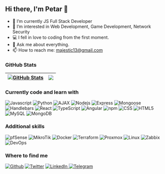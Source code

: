 
## Hi there, I'm Petar 👋

- 🌱 I’m currently JS Full Stack Developer
- 👀 I’m interested in Web Development, Game Development, Network Security
- 💻 I fell in love to coding from the first moment.
- 💬 Ask me about everything.
- 📫 How to reach me: majestic13@gmail.com

### GitHub Stats

| <a href="#"><img align="center" src="https://github-readme-stats.vercel.app/api?username=vatari&show_icons=true&include_all_commits=true&hide_border=true" alt="GitHub Stats" /></a> | <a href="#"><img align="center" src="https://github-readme-stats.vercel.app/api/top-langs/?username=vatari&layout=compact&hide_border=true" /></a> |
| ------------- | ------------- |


<h3>Currently code and learn with</h3>
<p>
 <img alt="Javascript" src="https://img.shields.io/badge/-JS-13aa52?style=flat-square&logo=Javascript&logoColor=yellow" />
 <img alt="Python" src="https://img.shields.io/badge/-Python-13aa52?style=flat-square&logo=Python&logoColor=blue" />
  <img alt="AJAX" src="https://img.shields.io/badge/-AJAX-13aa52?style=flat-square&logo=ajax&logoColor=yellow" />
 <img alt="Nodejs" src="https://img.shields.io/badge/-Nodejs-43853d?style=flat-square&logo=Node.js&logoColor=white" />
 <img alt="Express" src="https://img.shields.io/badge/-Express-43853d?style=flat-square&logo=Express&logoColor=white" />
 <img alt="Mongoose" src="https://img.shields.io/badge/-Mongoose-13aa52?style=flat-square&logo=mongoose&logoColor=black" />
 <img alt="Handlebars" src="https://img.shields.io/badge/-Handlebars-43853d?style=flat-square&logo=handlebars&logoColor=white" />
 <img alt="React" src="https://img.shields.io/badge/-React-45b8d8?style=flat-square&logo=react&logoColor=white" />
 <img alt="TypeScript" src="https://img.shields.io/badge/-TypeScript-007ACC?style=flat-square&logo=typescript&logoColor=white" />
 <img alt="Angular" src="https://img.shields.io/badge/-Angular-DD0031?style=flat-square&logo=angular&logoColor=white" />
 <img alt="npm" src="https://img.shields.io/badge/-NPM-CB3837?style=flat-square&logo=npm&logoColor=white" />
 <img alt="CSS" src="https://img.shields.io/badge/-CSS-E34F26?style=flat-square&logo=css&logoColor=white" />
 <img alt="HTML5" src="https://img.shields.io/badge/-HTML5-E34F26?style=flat-square&logo=html5&logoColor=white" />
 <img alt="MySQL" src="https://img.shields.io/badge/-MySQL-13aa52?style=flat-square&logo=mysql&logoColor=black" />
 <img alt="MongoDB" src="https://img.shields.io/badge/-MongoDB-13aa52?style=flat-square&logo=mongodb&logoColor=white" />
 </p>

<h3>Additional skills</h3>
<p>
  <img alt="pfSense" src="https://img.shields.io/badge/-pfSense-13aa52?style=flat-square&logo=pfsense&logoColor=white" />
  <img alt="MikroTik" src="https://img.shields.io/badge/-MikroTik-13aa52?style=flat-square&logo=mikrotik&logoColor=white" />
  <img alt="Docker" src="https://img.shields.io/badge/-Docker-46a2f1?style=flat-square&logo=docker&logoColor=white" />
  <img alt="Terraform" src="https://img.shields.io/badge/-Terraform-46a2f1?style=flat-square&logo=terraform&logoColor=white" />
  <img alt="Proxmox" src="https://img.shields.io/badge/-Proxmox-46a2f1?style=flat-square&logo=proxmox&logoColor=white" />
  <img alt="Linux" src="https://img.shields.io/badge/-Linux System Administration-46a2f1?style=flat-square&logo=linux&logoColor=white" />
  <img alt="Zabbix" src="https://img.shields.io/badge/-Zabbix-13aa52?style=flat-square&logo=zabbix&logoColor=white" />
  <img alt="DevOps"src="https://img.shields.io/badge/-DevOps-46a2f1?style=flat-square&logo=devops&logoColor=white" />
</p>



<h3>Where to find me</h3>
<p><a href="https://github.com/vatari" target="_blank"><img alt="Github" src="https://img.shields.io/badge/GitHub-%2312100E.svg?&style=for-the-badge&logo=Github&logoColor=white" /></a> <a href="https://twitter.com/Yngtar" target="_blank"><img alt="Twitter" src="https://img.shields.io/badge/twitter-%231DA1F2.svg?&style=for-the-badge&logo=twitter&logoColor=white" /></a> <a href="https://www.linkedin.com/in/petar-zhelev-b8b382237" target="_blank"><img alt="LinkedIn" src="https://img.shields.io/badge/linkedin-%230077B5.svg?&style=for-the-badge&logo=linkedin&logoColor=white" />
</a> <a href="https://t.me/Vetari" target="_blank"><img alt="Telegram" src="https://img.shields.io/badge/telegram-%231DA1F2.svg?&style=for-the-badge&logo=telegram&logoColor=white" />
</p>



